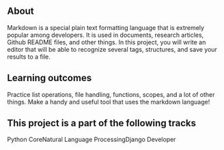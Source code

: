 ## About
Markdown is a special plain text formatting language that is extremely popular among developers. It is used in documents, research articles, Github README files, and other things. In this project, you will write an editor that will be able to recognize several tags, structures, and save your results to a file.
## Learning outcomes
Practice list operations, file handling, functions, scopes, and a lot of other things. Make a handy and useful tool that uses the markdown language!
## This project is a part of the following tracks
Python CoreNatural Language ProcessingDjango Developer
